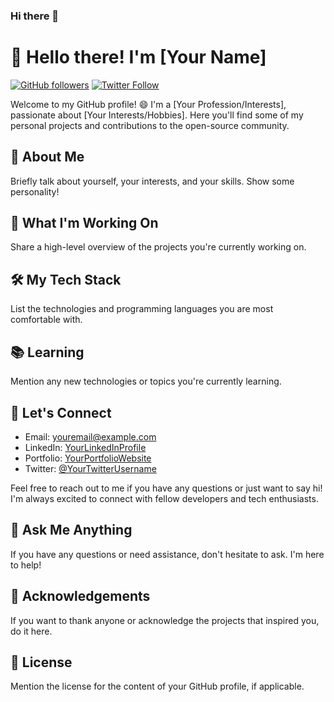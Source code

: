 ### Hi there 👋

# 👋 Hello there! I'm [Your Name]

[![GitHub followers](https://img.shields.io/github/followers/YourUsername?style=social)](https://github.com/YourUsername)
[![Twitter Follow](https://img.shields.io/twitter/follow/YourTwitterUsername?style=social)](https://twitter.com/YourTwitterUsername)

Welcome to my GitHub profile! 😄 I'm a [Your Profession/Interests], passionate about [Your Interests/Hobbies]. Here you'll find some of my personal projects and contributions to the open-source community.

## 🌱 About Me

Briefly talk about yourself, your interests, and your skills. Show some personality!

## 🚀 What I'm Working On

Share a high-level overview of the projects you're currently working on.

## 🛠️ My Tech Stack

List the technologies and programming languages you are most comfortable with.

## 📚 Learning

Mention any new technologies or topics you're currently learning.

## 🤝 Let's Connect

- Email: youremail@example.com
- LinkedIn: [YourLinkedInProfile](https://www.linkedin.com/in/YourLinkedInProfile/)
- Portfolio: [YourPortfolioWebsite](https://yourportfolio.com)
- Twitter: [@YourTwitterUsername](https://twitter.com/YourTwitterUsername)

Feel free to reach out to me if you have any questions or just want to say hi! I'm always excited to connect with fellow developers and tech enthusiasts.

## 💬 Ask Me Anything

If you have any questions or need assistance, don't hesitate to ask. I'm here to help!

## 🙏 Acknowledgements

If you want to thank anyone or acknowledge the projects that inspired you, do it here.

## 📜 License

Mention the license for the content of your GitHub profile, if applicable.




<!--
**meaayush/meaayush** is a ✨ _special_ ✨ repository because its `README.md` (this file) appears on your GitHub profile.

Here are some ideas to get you started:

- 🔭 I’m currently working on ...
- 🌱 I’m currently learning ...
- 👯 I’m looking to collaborate on ...
- 🤔 I’m looking for help with ...
- 💬 Ask me about ...
- 📫 How to reach me: ...
- 😄 Pronouns: ...
- ⚡ Fun fact: ...
-->
